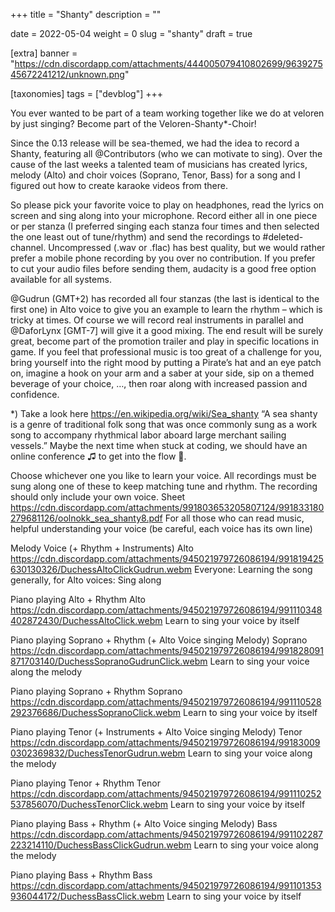 +++
title = "Shanty"
description = ""

date = 2022-05-04
weight = 0
slug = "shanty"
draft = true

[extra]
banner = "https://cdn.discordapp.com/attachments/444005079410802699/963927545672241212/unknown.png"

[taxonomies]
tags = ["devblog"]
+++

You ever wanted to be part of a team working together like we do at veloren by just singing? Become part of the Veloren-Shanty*-Choir! 

Since the 0.13 release will be sea-themed, we had the idea to record a Shanty, featuring all @Contributors (who we can motivate to sing). Over the cause of the last weeks a talented team of musicians has created lyrics, melody (Alto) and choir voices (Soprano, Tenor, Bass) for a song and I figured out how to create karaoke videos from there.

So please pick your favorite voice to play on headphones, read the lyrics on screen and sing along into your microphone. Record either all in one piece or per stanza (I preferred singing each stanza four times and then selected the one least out of tune/rhythm) and send the recordings to #deleted-channel.
Uncompressed (.wav or .flac) has best quality, but we would rather prefer a mobile phone recording by you over no contribution. If you prefer to cut your audio files before sending them, audacity is a good free option available for all systems.

@Gudrun (GMT+2)  has recorded all four stanzas (the last is identical to the first one) in Alto voice to give you an example to learn the rhythm – which is tricky at times. Of course we will record real instruments in parallel and @DaforLynx [GMT-7] will give it a good mixing. The end result will be surely great, become part of the promotion trailer and play in specific locations in game.
If you feel that professional music is too great of a challenge for you, bring yourself into the right mood by putting a Pirate’s hat and an eye patch on, imagine a hook on your arm and a saber at your side, sip on a themed beverage of your choice, …, then roar along with increased passion and confidence.

*) Take a look here https://en.wikipedia.org/wiki/Sea_shanty “A sea shanty is a genre of traditional folk song that was once commonly sung as a work song to accompany rhythmical labor aboard large merchant sailing vessels.”
Maybe the next time when stuck at coding, we should have an online conference ♫ to get into the flow 🛶.

Choose whichever one you like to learn your voice. All recordings must be sung along one of these to keep matching tune and rhythm. The recording should only include your own voice. 
Sheet https://cdn.discordapp.com/attachments/991803653205807124/991833180279681126/oolnokk_sea_shanty8.pdf
For all those who can read music, helpful understanding your voice (be careful, each voice  has its own line)

Melody Voice (+ Rhythm + Instruments)
Alto
https://cdn.discordapp.com/attachments/945021979726086194/991819425630130326/DuchessAltoClickGudrun.webm
Everyone: Learning the song generally, 
for Alto voices: Sing along

Piano playing Alto + Rhythm
Alto
https://cdn.discordapp.com/attachments/945021979726086194/991110348402872430/DuchessAltoClick.webm
Learn to sing your voice by itself

Piano playing Soprano + Rhythm (+ Alto Voice singing Melody)
Soprano
https://cdn.discordapp.com/attachments/945021979726086194/991828091871703140/DuchessSopranoGudrunClick.webm
Learn to sing your voice along the melody

Piano playing Soprano + Rhythm
Soprano
https://cdn.discordapp.com/attachments/945021979726086194/991110528292376686/DuchessSopranoClick.webm
Learn to sing your voice by itself

Piano playing Tenor (+ Instruments + Alto Voice singing Melody)
Tenor
https://cdn.discordapp.com/attachments/945021979726086194/991830090302369832/DuchessTenorGudrun.webm
Learn to sing your voice along the melody

Piano playing Tenor + Rhythm
Tenor
https://cdn.discordapp.com/attachments/945021979726086194/991110252537856070/DuchessTenorClick.webm
Learn to sing your voice by itself

Piano playing Bass + Rhythm (+ Alto Voice singing Melody)
Bass
https://cdn.discordapp.com/attachments/945021979726086194/991102287223214110/DuchessBassClickGudrun.webm
Learn to sing your voice along the melody

Piano playing Bass + Rhythm
Bass
https://cdn.discordapp.com/attachments/945021979726086194/991101353936044172/DuchessBassClick.webm
Learn to sing your voice by itself 